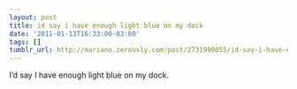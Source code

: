 ```yaml
---
layout: post
title: id say i have enough light blue on my dock
date: '2011-01-13T16:33:00-03:00'
tags: []
tumblr_url: http://mariano.zerously.com/post/2731990055/id-say-i-have-enough-light-blue-on-my-dock
---
```

I’d say I have enough light blue on my dock.
